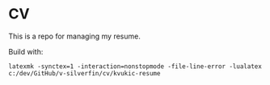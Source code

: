 # CV

This is a repo for managing my resume.

Build with:

    latexmk -synctex=1 -interaction=nonstopmode -file-line-error -lualatex c:/dev/GitHub/v-silverfin/cv/kvukic-resume
